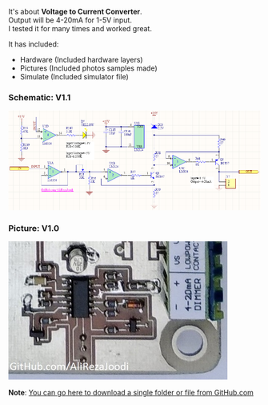 It's about **Voltage to Current Converter**.  
Output will be 4-20mA for 1-5V input.   
I tested it for many times and worked great.

It has included:
- Hardware (Included hardware layers)
- Pictures (Included photos samples made)
- Simulate (Included simulator file)

### Schematic: V1.1
![](Hardware/V1.1.png)

### Picture: V1.0
![](Pictures/V1.1.jpg)

**Note**: [You can go here to download a single folder or file from GitHub.com](https://minhaskamal.github.io/DownGit/#/home)
